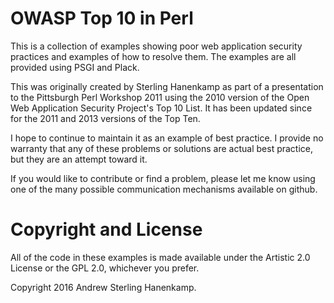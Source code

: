 # OWASP Top 10 in Perl

This is a collection of examples showing poor web application security practices
and examples of how to resolve them. The examples are all provided using PSGI
and Plack.

This was originally created by Sterling Hanenkamp as part of a presentation to
the Pittsburgh Perl Workshop 2011 using the 2010 version of the Open Web
Application Security Project's Top 10 List. It has been updated since for the
2011 and 2013 versions of the Top Ten. 

I hope to continue to maintain it as an example of best practice. I provide no
warranty that any of these problems or solutions are actual best practice, but
they are an attempt toward it.

If you would like to contribute or find a problem, please let me know using one
of the many possible communication mechanisms available on github.

# Copyright and License

All of the code in these examples is made available under the Artistic 2.0
License or the GPL 2.0, whichever you prefer.

Copyright 2016 Andrew Sterling Hanenkamp.
